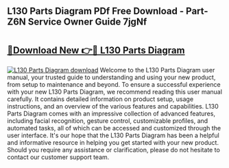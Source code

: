## L130 Parts Diagram PDf Free Download - Part-Z6N Service Owner Guide 7jgNf

# <h2><a href="http://dfsazsw.blite.top/?on=L130+Parts+Diagram">🔗Download New 👉🔴 L130 Parts Diagram</a></h2>

[![L130 Parts Diagram download](https://i.imgur.com/lujVjoI.png)](http://dfsazsw.blite.top/?on=L130+Parts+Diagram)
Welcome to the L130 Parts Diagram user manual, your trusted guide to understanding and using your new product, from setup to maintenance and beyond. To ensure a successful experience with your new L130 Parts Diagram, we recommend reading this user manual carefully. It contains detailed information on product setup, usage instructions, and an overview of the various features and capabilities. L130 Parts Diagram comes with an impressive collection of advanced features, including facial recognition, gesture control, customizable profiles, and automated tasks, all of which can be accessed and customized through the user interface. It's our hope that the L130 Parts Diagram has been a helpful and informative resource in helping you get started with your new product. Should you require any assistance or clarification, please do not hesitate to contact our customer support team.
